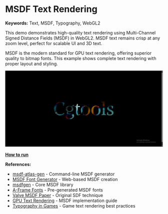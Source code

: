 # MSDF Text Rendering

**Keywords:** Text, MSDF, Typography, WebGL2

This demo demonstrates high-quality text rendering using Multi-Channel Signed Distance Fields (MSDF) in WebGL2. MSDF text remains crisp at any zoom level, perfect for scalable UI and 3D text.

MSDF is the modern standard for GPU text rendering, offering superior quality to bitmap fonts. This example shows complete text rendering with proper layout and styling.

![image](showcase.jpg)

**[How to run](../how_to_run.md)**

**References:**

* [msdf-atlas-gen] - Command-line MSDF generator
* [MSDF Font Generator] - Web-based MSDF creation
* [msdfgen] - Core MSDF library
* [A-Frame Fonts] - Pre-generated MSDF fonts
* [Valve MSDF Paper] - Original SDF technique
* [GPU Text Rendering] - MSDF implementation guide
* [Typography in Games] - Game text rendering best practices

[msdf-atlas-gen]: https://github.com/Chlumsky/msdf-atlas-gen
[MSDF Font Generator]: https://msdf-bmfont.donmccurdy.com/
[msdfgen]: https://github.com/Chlumsky/msdfgen
[A-Frame Fonts]: https://github.com/etiennepinchon/aframe-fonts
[Valve MSDF Paper]: https://steamcdn-a.akamaihd.net/apps/valve/2007/SIGGRAPH2007_AlphaTestedMagnification.pdf
[GPU Text Rendering]: https://astiopin.github.io/2018/04/27/msdf.html
[Typography in Games]: https://www.gdcvault.com/play/1020751/Typography-in

